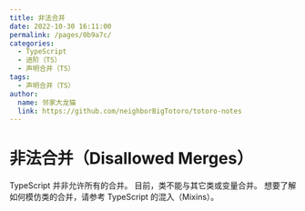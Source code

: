 ```yaml
---
title: 非法合并
date: 2022-10-30 16:11:00
permalink: /pages/0b9a7c/
categories:
  - TypeScript
  - 进阶（TS）
  - 声明合并（TS）
tags:
  - 声明合并（TS）
author: 
  name: 邻家大龙猫
  link: https://github.com/neighborBigTotoro/totoro-notes
---
```




# 非法合并（Disallowed Merges）


TypeScript 并非允许所有的合并。 目前，类不能与其它类或变量合并。 想要了解如何模仿类的合并，请参考 TypeScript 的混入（Mixins）。